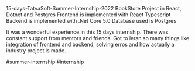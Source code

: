 15-days-TatvaSoft-Summer-Internship-2022
BookStore Project in React, Dotnet and Postgres Frontend is implemented with React Typescript Backend is implemented with .Net Core 5.0 Database used is Postgres

It was a wonderful experience in this 15 days internship. There was constant support from mentors and friends. Got to leran so many things like integration of frontend and backend, solving erros and how actually a industry project is made.

#summer-internship #internship
